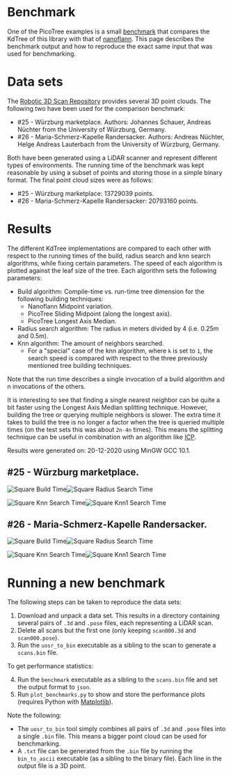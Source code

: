 # Benchmark

One of the PicoTree examples is a small [benchmark](./examples/benchmark/) that compares the KdTree of this library with that of [nanoflann](https://github.com/jlblancoc/nanoflann). This page describes the benchmark output and how to reproduce the exact same input that was used for benchmarking.

# Data sets

The [Robotic 3D Scan Repository](http://kos.informatik.uni-osnabrueck.de/3Dscans/) provides several 3D point clouds. The following two have been used for the comparison benchmark:

* #25 - Würzburg marketplace. Authors: Johannes Schauer, Andreas Nüchter from the University of Würzburg, Germany.
* #26 - Maria-Schmerz-Kapelle Randersacker. Authors: Andreas Nüchter, Helge Andreas Lauterbach from the University of Würzburg, Germany.

Both have been generated using a LiDAR scanner and represent different types of environments. The running time of the benchmark was kept reasonable by using a subset of points and storing those in a simple binary format. The final point cloud sizes were as follows:

* #25 - Würzburg marketplace: 13729039 points.
* #26 - Maria-Schmerz-Kapelle Randersacker: 20793160 points.

# Results

The different KdTree implementations are compared to each other with respect to the running times of the build, radius search and knn search algorithms, while fixing certain parameters. The speed of each algorithm is plotted against the leaf size of the tree. Each algorithm sets the following parameters:

* Build algorithm: Compile-time vs. run-time tree dimension for the following building techniques:
  * Nanoflann Midpoint variation.
  * PicoTree Sliding Midpoint (along the longest axis).
  * PicoTree Longest Axis Median.
* Radius search algorithm: The radius in meters divided by 4 (i.e. 0.25m and 0.5m).
* Knn algorithm: The amount of neighbors searched.
  * For a "special" case of the knn algorithm, where `k` is set to `1`, the search speed is compared with respect to the three previously mentioned tree building techniques.

Note that the run time describes a single invocation of a build algorithm and n invocations of the others.

It is interesting to see that finding a single nearest neighbor can be quite a bit faster using the Longest Axis Median splitting technique. However, building the tree or querying multiple neighbors is slower. The extra time it takes to build the tree is no longer a factor when the tree is queried multiple times (on the test sets this was about `2n-4n` times). This means the splitting technique can be useful in combination with an algorithm like [ICP](https://en.wikipedia.org/wiki/Iterative_closest_point).

Results were generated on: 20-12-2020 using MinGW GCC 10.1.

## #25 - Würzburg marketplace.

![Square Build Time](./images/benchmark_square_build_time.png)![Square Radius Search Time](./images/benchmark_square_radius_search_time.png)

![Square Knn Search Time](./images/benchmark_square_knn_search_time.png)![Square Knn1 Search Time](./images/benchmark_square_knn1_search_time.png)

## #26 - Maria-Schmerz-Kapelle Randersacker.

![Square Build Time](./images/benchmark_church_build_time.png)![Square Radius Search Time](./images/benchmark_church_radius_search_time.png)

![Square Knn Search Time](./images/benchmark_church_knn_search_time.png)![Square Knn1 Search Time](./images/benchmark_church_knn1_search_time.png)

# Running a new benchmark

The following steps can be taken to reproduce the data sets:

1. Download and unpack a data set. This results in a directory containing several pairs of `.3d` and `.pose` files, each representing a LiDAR scan.
2. Delete all scans but the first one (only keeping `scan000.3d` and `scan000.pose`).
3. Run the `uosr_to_bin` executable as a sibling to the scan to generate a `scans.bin` file.

To get performance statistics:

4. Run the `benchmark` executable as a sibling to the `scans.bin` file and set the output format to `json`.
5. Run `plot_benchmarks.py` to show and store the performance plots (requires Python with [Matplotlib](https://matplotlib.org/)).

Note the following:

* The `uosr_to_bin` tool simply combines all pairs of `.3d` and `.pose` files into a single `.bin` file. This means a bigger point cloud can be used for benchmarking.
* A `.txt` file can be generated from the `.bin` file by running the `bin_to_ascii` executable (as a sibling to the binary file). Each line in the output file is a 3D point.
